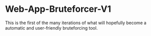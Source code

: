 # Web-App-Bruteforcer-V1
This is the first of the many iterations of what will hopefully become a automatic and user-friendly bruteforcing tool.

